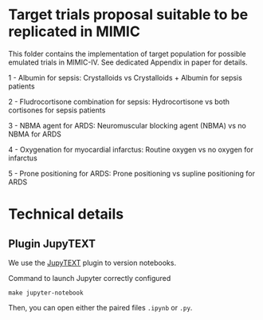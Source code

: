 # Target trials proposal suitable to be replicated in MIMIC

This folder contains the implementation of target population for possible emulated trials in MIMIC-IV. See dedicated Appendix in paper for details. 

1 - Albumin for sepsis: Crystalloids vs Crystalloids + Albumin for sepsis patients

2 - Fludrocortisone combination for sepsis: Hydrocortisone vs both cortisones for sepsis patients

3 - NBMA agent for ARDS: Neuromuscular blocking agent (NBMA) vs no NBMA for ARDS

4 - Oxygenation for myocardial infarctus: Routine oxygen vs no oxygen for infarctus

5 - Prone positioning for ARDS: Prone positioning vs supline positioning for ARDS


# Technical details

## Plugin JupyTEXT

We use the [JupyTEXT](https://github.com/mwouts/jupytext) plugin to version notebooks.

Command to launch Jupyter correctly configured
```
make jupyter-notebook
```

Then, you can open either the paired files `.ipynb` or `.py`.

